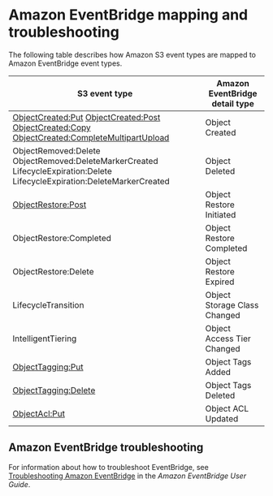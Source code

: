# Amazon EventBridge mapping and troubleshooting<a name="ev-mapping-troubleshooting"></a>

The following table describes how Amazon S3 event types are mapped to Amazon EventBridge event types\.


|  S3 event type |  Amazon EventBridge detail type  | 
| --- | --- | 
|  [ObjectCreated:Put](https://docs.aws.amazon.com/AmazonS3/latest/API/API_PutObject.html) [ObjectCreated:Post](https://docs.aws.amazon.com/AmazonS3/latest/API/RESTObjectPOST.html) [ObjectCreated:Copy](https://docs.aws.amazon.com/AmazonS3/latest/API/API_CopyObject.html) [ObjectCreated:CompleteMultipartUpload](https://docs.aws.amazon.com/AmazonS3/latest/API/API_CompleteMultipartUpload.html)  |  Object Created  | 
|  ObjectRemoved:Delete ObjectRemoved:DeleteMarkerCreated LifecycleExpiration:Delete LifecycleExpiration:DeleteMarkerCreated  |  Object Deleted  | 
|  [ObjectRestore:Post](https://docs.aws.amazon.com/AmazonS3/latest/API/API_RestoreObject.html)  |  Object Restore Initiated  | 
|  ObjectRestore:Completed  |  Object Restore Completed  | 
|  ObjectRestore:Delete  |  Object Restore Expired  | 
|  LifecycleTransition  |  Object Storage Class Changed  | 
|  IntelligentTiering  |  Object Access Tier Changed  | 
|  [ObjectTagging:Put](https://docs.aws.amazon.com/AmazonS3/latest/API/API_PutObjectTagging.html)  |  Object Tags Added  | 
|  [ObjectTagging:Delete](https://docs.aws.amazon.com/AmazonS3/latest/API/API_DeleteObjectTagging.html)  |  Object Tags Deleted  | 
|  [ObjectAcl:Put](https://docs.aws.amazon.com/AmazonS3/latest/API/API_PutObjectAcl.html)  |  Object ACL Updated  | 

## Amazon EventBridge troubleshooting<a name="ev-troubleshooting"></a>

For information about how to troubleshoot EventBridge, see [Troubleshooting Amazon EventBridge](https://docs.aws.amazon.com/eventbridge/latest/userguide/eb-troubleshooting.html) in the *Amazon EventBridge User Guide*\.